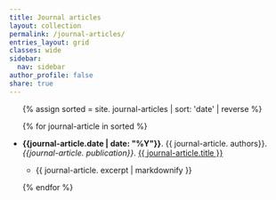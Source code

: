 ```yaml
---
title: Journal articles
layout: collection
permalink: /journal-articles/
entries_layout: grid
classes: wide
sidebar:
  nav: sidebar
author_profile: false
share: true
---
```


<ul>

{% assign sorted = site. journal-articles | sort: 'date' | reverse  %}

{% for journal-article in sorted %}

 <li><p><b>{{journal-article.date | date: "%Y"}}</b>. {{
     journal-article. authors}}. <i>{{journal-article. publication}}</i>. <a href="{{ journal-article.url }}">{{ journal-article.title }}</a></p></li>
     <ul>
         <li>{{ journal-article. excerpt | markdownify }}</li>
    </ul>

{% endfor %}

</ul>
